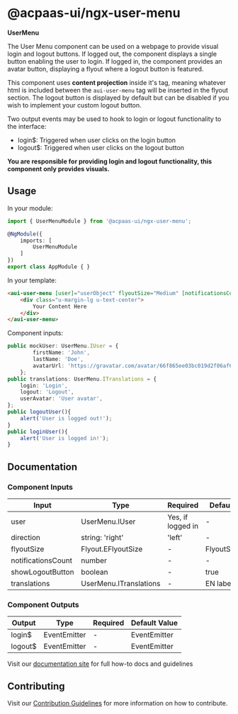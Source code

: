 # @acpaas-ui/ngx-user-menu

**UserMenu**

The User Menu component can be used on a webpage to provide visual login and logout buttons.
If logged out, the component displays a single button enabling the user to login.
If logged in, the component provides an avatar button, displaying a flyout where a logout button is featured.

This component uses **content projection** inside it's tag, meaning whatever html is included
between the `aui-user-menu` tag will be inserted in the flyout section. The logout button is displayed
by default but can be disabled if you wish to implement your custom logout button.

Two output events may be used to hook to login or logout functionality to the interface:
- login$: Triggered when user clicks on the login button
- logout$: Triggered when user clicks on the logout button

**You are responsible for providing login and logout functionality, this component only provides visuals.**

## Usage

In your module:

```typescript
import { UserMenuModule } from '@acpaas-ui/ngx-user-menu';

@NgModule({
    imports: [
        UserMenuModule
    ]
})
export class AppModule { }
```

In your template:
````html
<aui-user-menu [user]="userObject" flyoutSize="Medium" [notificationsCount]="100" (logout$)="logoutUser()" (login$)="loginUser()" [translations]="translations">
    <div class="u-margin-lg u-text-center">
        Your Content Here
    </div>
</aui-user-menu>
````

Component inputs:
````typescript
public mockUser: UserMenu.IUser = {
		firstName: 'John',
		lastName: 'Doe',
		avatarUrl: 'https://gravatar.com/avatar/66f865ee03bc019d2f06af6ec0c434ce?s=200'
	};
public translations: UserMenu.ITranslations = {
    login: 'Login',
    logout: 'Logout',
    userAvatar: 'User avatar',
};
public logoutUser(){
    alert('User is logged out!');
}
public loginUser(){
    alert('User is logged in!');
}
````

## Documentation

### Component Inputs

| Input              | Type                     | Required          | Default Value    |
|--------------------|--------------------------|-------------------|------------------|
| user               | UserMenu.IUser           | Yes, if logged in | -                |
| direction          | string: 'right' | 'left' | -                 | 'right'          |
| flyoutSize         | Flyout.EFlyoutSize       | -                 | FlyoutSize.Small |
| notificationsCount | number                   | -                 | -                |
| showLogoutButton   | boolean                  | -                 | true             |
| translations       | UserMenu.ITranslations   | -                 | EN labels        |

### Component Outputs

| Output  | Type               | Required | Default Value |
|---------|--------------------|----------|---------------|
| login$  | EventEmitter<void> | -        | EventEmitter  |
| logout$ | EventEmitter<void> | -        | EventEmitter  |

Visit our [documentation site](https://acpaas-ui.digipolis.be/) for full how-to docs and guidelines

## Contributing

Visit our [Contribution Guidelines](./contribute.md) for more information on how to contribute.
